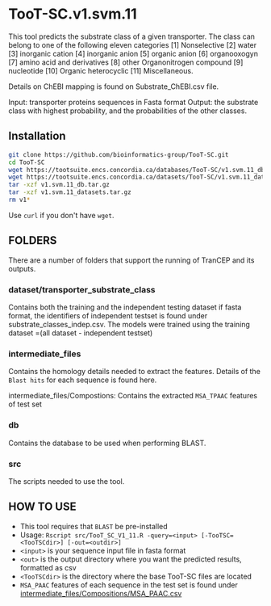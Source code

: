 # TooT-SC.v1.svm.11

This tool predicts the substrate class of a given transporter. The class can belong to one of the following eleven categories 
[1] Nonselective
[2] water
[3] inorganic cation
[4] inorganic anion
[5] organic anion
[6] organooxogyn
[7] amino acid and derivatives
[8] other Organonitrogen compound
[9] nucleotide
[10] Organic heterocyclic
[11] Miscellaneous.


Details on ChEBI mapping is found on Substrate_ChEBI.csv file.
 
Input: transporter proteins sequences in Fasta format
Output: the substrate class with highest probability, and the probabilities of the other classes.

## Installation

```bash
git clone https://github.com/bioinformatics-group/TooT-SC.git
cd TooT-SC
wget https://tootsuite.encs.concordia.ca/databases/TooT-SC/v1.svm.11_db.tar.gz
wget https://tootsuite.encs.concordia.ca/datasets/TooT-SC/v1.svm.11_datasets.tar.gz
tar -xzf v1.svm.11_db.tar.gz
tar -xzf v1.svm.11_datasets.tar.gz
rm v1*
```
Use `curl` if you don't have `wget`.

## FOLDERS
There are a number of folders that support the running of TranCEP and its outputs.

### dataset/transporter_substrate_class
Contains both the training and the independent testing dataset if fasta format, the identifiers of independent testset is found under substrate_classes_indep.csv.
The models were trained using the training dataset =(all dataset - independent testset)



### intermediate_files
Contains the homology details needed to extract the features. Details of the  `Blast hits` for each sequence is found here.

intermediate_files/Compostions: Contains the extracted `MSA_TPAAC` features of test set

### db
Contains the database to be used when performing BLAST.


### src
The scripts needed to use the tool.

## HOW TO USE
 - This tool requires that `BLAST` be pre-installed
 - Usage: `Rscript src/TooT_SC_V1_11.R -query=<input> [-TooTSC=<TooTSCdir>] [-out=<outdir>]`
  - `<input>` is your sequence input file in fasta format
  - `<out>` is the output directory where you want the predicted 	results, formatted as csv
  - `<TooTSCdir>` is the directory where the base TooT-SC files 	are located
 - `MSA_PAAC` features of each sequence in the test set is  found under [intermediate_files/Compositions/MSA_PAAC.csv](intermediate_files/Compositions/MSA_PAAC.csv)


